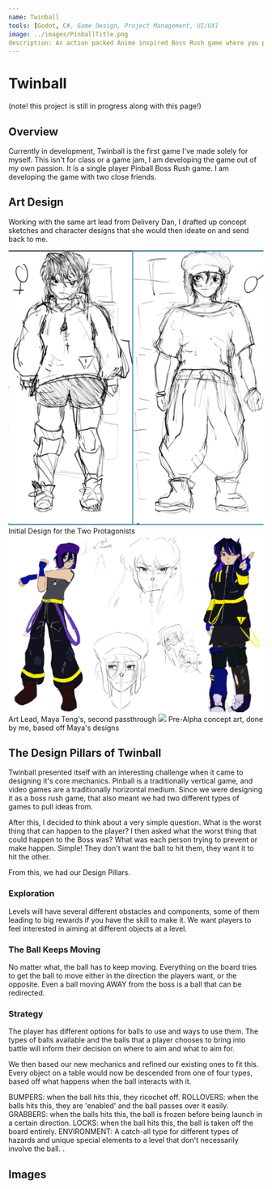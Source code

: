 ```yaml
---
name: Twinball
tools: [Godot, C#, Game Design, Project Management, UI/UX]
image: ../images/PinballTitle.png
description: An action packed Anime inspired Boss Rush game where you play Pinball, In Development
---
```

# Twinball
(note! this project is still in progress along with this page!)

## Overview

Currently in development, Twinball is the first game I've made solely for myself. This isn't for class or a game jam, I am developing the game out of my own passion. It is a single player Pinball Boss Rush game. I am developing the game with two close friends.


## Art Design
Working with the same art lead from Delivery Dan, I drafted up concept sketches and character designs that she would then ideate on and send back to me.

<img src="../images/InitialSketch.png">
Initial Design for the Two Protagonists

<img src="../images/TwinballChess.png">
Art Lead, Maya Teng's, second passthrough

<img src="../images/PinballTitle.png">
Pre-Alpha concept art, done by me, based off Maya's designs

## The Design Pillars of Twinball

Twinball presented itself with an interesting challenge when it came to designing it's core mechanics. Pinball is a traditionally vertical game, and video games are a traditionally horizontal medium. Since we were designing it as a boss rush game, that also meant we had two different types of games to pull ideas from. 

After this, I decided to think about a very simple question. What is the worst thing that can happen to the player? I then asked what the worst thing that could happen to the Boss was? What was each person trying to prevent or make happen. Simple! They don't want the ball to hit them, they want it to hit the other. 

From this, we had our Design Pillars. 

### Exploration

Levels will have several different obstacles and components, some of them leading to big rewards if you have the skill to make it. We want players to feel interested in aiming at different objects at a level.

### The Ball Keeps Moving

No matter what, the ball has to keep moving. Everything on the board tries to get the ball to move either in the direction the players want, or the opposite. Even a ball moving AWAY from the boss is a ball that can be redirected.

### Strategy 

The player has different options for balls to use and ways to use them. The types of balls available and the balls that a player chooses to bring into battle will inform their decision on where to aim and what to aim for.

We then based our new mechanics and refined our existing ones to fit this. Every object on a table would now be descended from one of four types, based off what happens when the ball interacts with it.

BUMPERS: when the ball hits this, they ricochet off.
ROLLOVERS: when the balls hits this, they are 'enabled' and the ball passes over it easily.
GRABBERS: when the balls hits this, the ball is frozen before being launch in a certain direction.
LOCKS: when the ball hits this, the ball is taken off the board entirely.
ENVIRONMENT: A catch-all type for different types of hazards and unique special elements to a level that don't necessarily involve the ball. .

## Images




